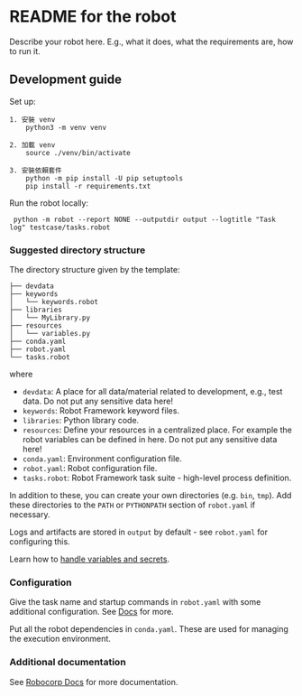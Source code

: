 # README for the robot

Describe your robot here. E.g., what it does, what the requirements are, how to run it.

## Development guide
Set up:

```
1. 安裝 venv
    python3 -m venv venv

2. 加載 venv
    source ./venv/bin/activate

3. 安裝依賴套件
    python -m pip install -U pip setuptools
    pip install -r requirements.txt
```

Run the robot locally:

```
 python -m robot --report NONE --outputdir output --logtitle "Task log" testcase/tasks.robot
```


### Suggested directory structure

The directory structure given by the template:

```
├── devdata
├── keywords
│   └── keywords.robot
├── libraries
│   └── MyLibrary.py
├── resources
│   └── variables.py
├── conda.yaml
├── robot.yaml
└── tasks.robot
```

where

- `devdata`: A place for all data/material related to development, e.g., test data. Do not put any sensitive data here!
- `keywords`: Robot Framework keyword files.
- `libraries`: Python library code.
- `resources`: Define your resources in a centralized place. For example the robot variables can be defined in here. Do not put any sensitive data here!
- `conda.yaml`: Environment configuration file.
- `robot.yaml`: Robot configuration file.
- `tasks.robot`: Robot Framework task suite - high-level process definition.

In addition to these, you can create your own directories (e.g. `bin`, `tmp`). Add these directories to the `PATH` or `PYTHONPATH` section of `robot.yaml` if necessary.

Logs and artifacts are stored in `output` by default - see `robot.yaml` for configuring this.

Learn how to [handle variables and secrets](https://robocorp.com/docs/development-guide/variables-and-secrets/secret-management).

### Configuration

Give the task name and startup commands in `robot.yaml` with some additional configuration. See [Docs](https://robocorp.com/docs/setup/robot-structure#robot-configuration-file-robot-yaml) for more.

Put all the robot dependencies in `conda.yaml`. These are used for managing the execution environment.

### Additional documentation

See [Robocorp Docs](https://robocorp.com/docs/) for more documentation.
